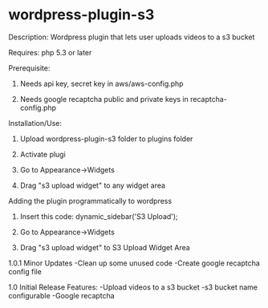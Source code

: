 wordpress-plugin-s3
===================
Description: Wordpress plugin that lets user uploads videos to a s3 bucket

Requires: php 5.3 or later

Prerequisite: 
1. Needs api key, secret key in aws/aws-config.php

2. Needs google recaptcha public and private keys in recaptcha-config.php

Installation/Use:
1. Upload wordpress-plugin-s3 folder to plugins folder

2. Activate plugi

3. Go to Appearance->Widgets

4. Drag "s3 upload widget" to any widget area

Adding the plugin programmatically to wordpress
1. Insert this code: dynamic_sidebar('S3 Upload');

2. Go to Appearance->Widgets

3. Drag "s3 upload widget" to S3 Upload Widget Area


1.0.1
Minor Updates
  -Clean up some unused code
  -Create google recaptcha config file

1.0
Initial Release
  Features:
  -Upload videos to a s3 bucket
  -s3 bucket name configurable 
  -Google recaptcha



